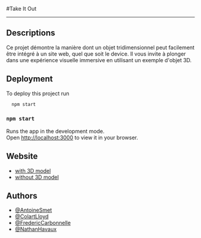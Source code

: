 #Take It Out

--------------------

Descriptions
------------

Ce projet démontre la manière dont un objet tridimensionnel peut facilement être intégré à un site web, quel que soit le device. Il vous invite à plonger dans une expérience visuelle immersive en utilisant un exemple d'objet 3D.

## Deployment

To deploy this project run

```bash
  npm start
```


### `npm start`

Runs the app in the development mode.\
Open [http://localhost:3000](http://localhost:3000) to view it in your browser.


## Website

 - [with 3D model](https://ambitious-cliff-03009ad03.3.azurestaticapps.net/viewer?URL=https%253A%252F%252Fsa0dimensionswap.blob.core.windows.net%252Fmodels%252FSecondModifiedBatiment.gltf&SCALE=0.1)
 - [without 3D model](https://ambitious-cliff-03009ad03.3.azurestaticapps.net/)





## Authors

- [@AntoineSmet](https://github.com/AntoineSmet)
- [@ColartLloyd](https://github.com/Lloydcol)
- [@FredericCarbonnelle](https://github.com/FredericCarbonnelle)
- [@NathanHavaux](https://github.com/Morotem)









